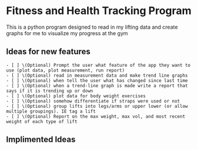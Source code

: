 # Fitness and Health Tracking Program
This is a python program designed to read in my lifting data and create graphs for me to visualize my progress at the gym

## Ideas for new features
    - [ ] \(Optional) Prompt the user what feature of the app they want to use (plot data, plot measurement, run report)
    - [ ] \(Optional) read in measurement data and make trend line graphs
    - [ ] \(Optional) when tell the user what has changed since last time
    - [ ] \(Optional) when a trend-line graph is made write a report that says if it is trending up or down
    - [ ] \(Optional) plot data for body weight exercises
    - [ ] \(Optional) somehow differentiate if straps were used or not
    - [ ] \(Optional) group lifts into legs/arms or upper lower (or allow multiple groupings). IE tag a lift
    - [ ] \(Optional) Report on the max weight, max vol, and most recent weight of each type of lift

## Implimented Ideas